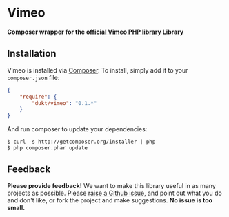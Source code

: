 # Vimeo

**Composer wrapper for the [official Vimeo PHP library](https://github.com/vimeo/vimeo-php-lib) Library**

## Installation

Vimeo is installed via [Composer](http://getcomposer.org/). To install, simply add it
to your `composer.json` file:

```json
{
    "require": {
        "dukt/vimeo": "0.1.*"
    }
}
```

And run composer to update your dependencies:

    $ curl -s http://getcomposer.org/installer | php
    $ php composer.phar update

## Feedback

**Please provide feedback!** We want to make this library useful in as many projects as possible.
Please [raise a Github issue](https://github.com/dukt/vimeo/issues), and point out what you do and don't like, or fork the project and make
suggestions. **No issue is too small.**
